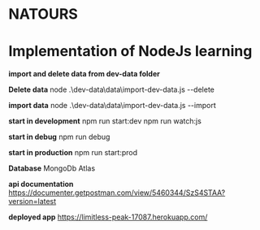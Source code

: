 # NATOURS

# Implementation of NodeJs learning


**import and delete data from dev-data folder**

**Delete data**
node .\dev-data\data\import-dev-data.js --delete

**import data**
node .\dev-data\data\import-dev-data.js --import

**start in development**
npm run start:dev
npm run watch:js

**start in debug**
npm run debug

**start in production**
npm run start:prod

**Database**
MongoDb Atlas

**api documentation**
https://documenter.getpostman.com/view/5460344/SzS4STAA?version=latest

**deployed app**
https://limitless-peak-17087.herokuapp.com/
